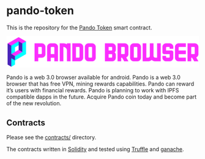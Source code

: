 # pando-token


This is the repository for the [Pando Token](https://pandobrowser.com/) smart contract.

<div align="center">
    <img alt="logo" src="/pando_logo.png" />
</div>

Pando is a web 3.0 browser available for android. Pando is a web 3.0 browser that has free VPN, mining rewards capabilities. Pando can reward it’s users with financial rewards. Pando is planning to work with IPFS compatible dapps in the future. Acquire Pando coin today and become part of the new revolution.

## Contracts

Please see the [contracts/](contracts) directory.

The contracts written in [Solidity](https://solidity.readthedocs.io/en/develop/) and tested using [Truffle](http://truffleframework.com/) and [ganache](https://github.com/trufflesuite/ganache).
